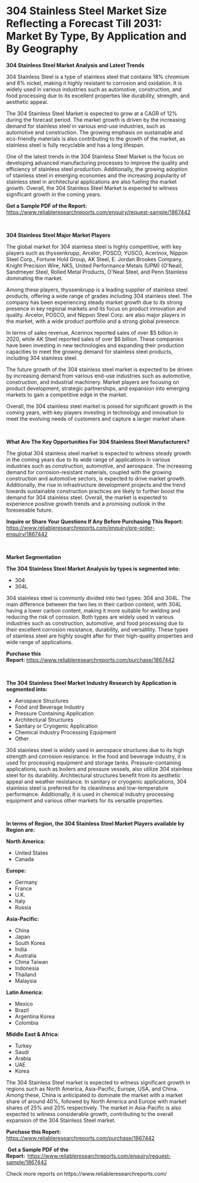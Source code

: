 <p><h1>304 Stainless Steel Market Size Reflecting a Forecast Till 2031: Market By Type, By Application and By Geography</h1></p><p><strong>304 Stainless Steel Market Analysis and Latest Trends</strong></p>
<p><p>304 Stainless Steel is a type of stainless steel that contains 18% chromium and 8% nickel, making it highly resistant to corrosion and oxidation. It is widely used in various industries such as automotive, construction, and food processing due to its excellent properties like durability, strength, and aesthetic appeal.</p><p>The 304 Stainless Steel Market is expected to grow at a CAGR of 12% during the forecast period. The market growth is driven by the increasing demand for stainless steel in various end-use industries, such as automotive and construction. The growing emphasis on sustainable and eco-friendly materials is also contributing to the growth of the market, as stainless steel is fully recyclable and has a long lifespan.</p><p>One of the latest trends in the 304 Stainless Steel Market is the focus on developing advanced manufacturing processes to improve the quality and efficiency of stainless steel production. Additionally, the growing adoption of stainless steel in emerging economies and the increasing popularity of stainless steel in architectural applications are also fueling the market growth. Overall, the 304 Stainless Steel Market is expected to witness significant growth in the coming years.</p></p>
<p><strong>Get a Sample PDF of the Report:&nbsp;</strong> <a href="https://www.reliableresearchreports.com/enquiry/request-sample/1867442">https://www.reliableresearchreports.com/enquiry/request-sample/1867442</a></p>
<p>&nbsp;</p>
<p><strong>304 Stainless Steel Major Market Players</strong></p>
<p><p>The global market for 304 stainless steel is highly competitive, with key players such as thyssenkrupp, Arcelor, POSCO, YUSCO, Acerinox, Nippon Steel Corp., Fortune Hold Group, AK Steel, E. Jordan Brookes Company, Knight Precision Wire, NKS, United Performance Metals (UPM) (O'Neal), Sandmeyer Steel, Rolled Metal Products, O'Neal Steel, and Penn Stainless dominating the market.</p><p>Among these players, thyssenkrupp is a leading supplier of stainless steel products, offering a wide range of grades including 304 stainless steel. The company has been experiencing steady market growth due to its strong presence in key regional markets and its focus on product innovation and quality. Arcelor, POSCO, and Nippon Steel Corp. are also major players in the market, with a wide product portfolio and a strong global presence.</p><p>In terms of sales revenue, Acerinox reported sales of over $5 billion in 2020, while AK Steel reported sales of over $6 billion. These companies have been investing in new technologies and expanding their production capacities to meet the growing demand for stainless steel products, including 304 stainless steel.</p><p>The future growth of the 304 stainless steel market is expected to be driven by increasing demand from various end-use industries such as automotive, construction, and industrial machinery. Market players are focusing on product development, strategic partnerships, and expansion into emerging markets to gain a competitive edge in the market.</p><p>Overall, the 304 stainless steel market is poised for significant growth in the coming years, with key players investing in technology and innovation to meet the evolving needs of customers and capture a larger market share.</p></p>
<p>&nbsp;</p>
<p><strong>What Are The Key Opportunities For 304 Stainless Steel Manufacturers?</strong></p>
<p><p>The global 304 stainless steel market is expected to witness steady growth in the coming years due to its wide range of applications in various industries such as construction, automotive, and aerospace. The increasing demand for corrosion-resistant materials, coupled with the growing construction and automotive sectors, is expected to drive market growth. Additionally, the rise in infrastructure development projects and the trend towards sustainable construction practices are likely to further boost the demand for 304 stainless steel. Overall, the market is expected to experience positive growth trends and a promising outlook in the foreseeable future.</p></p>
<p><strong>Inquire or Share Your Questions If Any Before Purchasing This Report:</strong> <a href="https://www.reliableresearchreports.com/enquiry/pre-order-enquiry/1867442">https://www.reliableresearchreports.com/enquiry/pre-order-enquiry/1867442</a></p>
<p>&nbsp;</p>
<p><strong>Market Segmentation</strong></p>
<p><strong>The 304 Stainless Steel Market Analysis by types is segmented into:</strong></p>
<p><ul><li>304</li><li>304L</li></ul></p>
<p><p>304 stainless steel is commonly divided into two types: 304 and 304L. The main difference between the two lies in their carbon content, with 304L having a lower carbon content, making it more suitable for welding and reducing the risk of corrosion. Both types are widely used in various industries such as construction, automotive, and food processing due to their excellent corrosion resistance, durability, and versatility. These types of stainless steel are highly sought after for their high-quality properties and wide range of applications.</p></p>
<p><strong>Purchase this Report:&nbsp;</strong><a href="https://www.reliableresearchreports.com/purchase/1867442">https://www.reliableresearchreports.com/purchase/1867442</a></p>
<p>&nbsp;</p>
<p><strong>The 304 Stainless Steel Market Industry Research by Application is segmented into:</strong></p>
<p><ul><li>Aerospace Structures</li><li>Food and Beverage Industry</li><li>Pressure Containing Application</li><li>Architectural Structures</li><li>Sanitary or Cryogenic Application</li><li>Chemical Industry Processing Equipment</li><li>Other</li></ul></p>
<p><p>304 stainless steel is widely used in aerospace structures due to its high strength and corrosion resistance. In the food and beverage industry, it is used for processing equipment and storage tanks. Pressure-containing applications, such as boilers and pressure vessels, also utilize 304 stainless steel for its durability. Architectural structures benefit from its aesthetic appeal and weather resistance. In sanitary or cryogenic applications, 304 stainless steel is preferred for its cleanliness and low-temperature performance. Additionally, it is used in chemical industry processing equipment and various other markets for its versatile properties.</p></p>
<p>&nbsp;</p>
<p><strong>In terms of Region, the 304 Stainless Steel Market Players available by Region are:</strong></p>
<p>
    <p> <strong> North America: </strong>
        <ul>
            <li>United States</li>
            <li>Canada</li>
        </ul>
        </p> 
    <p> <strong> Europe: </strong>
        <ul>
            <li>Germany</li>
            <li>France</li>
            <li>U.K.</li>
            <li>Italy</li>
            <li>Russia</li>
        </ul>
        </p> 
    <p> <strong> Asia-Pacific: </strong>
        <ul>
            <li>China</li>
            <li>Japan</li>
            <li>South Korea</li>
            <li>India</li>
            <li>Australia</li>
            <li>China Taiwan</li>
            <li>Indonesia</li>
            <li>Thailand</li>
            <li>Malaysia</li>
        </ul>
        </p> 
    <p> <strong> Latin America: </strong>
        <ul>
            <li>Mexico</li>
            <li>Brazil</li>
            <li>Argentina Korea</li>
            <li>Colombia</li>
        </ul>
        </p> 
    <p> <strong> Middle East & Africa: </strong>
        <ul>
            <li>Turkey</li>
            <li>Saudi</li>
            <li>Arabia</li>
            <li>UAE</li>
            <li>Korea</li>
        </ul>
    </p>
    </p>
<p><p>The 304 Stainless Steel market is expected to witness significant growth in regions such as North America, Asia-Pacific, Europe, USA, and China. Among these, China is anticipated to dominate the market with a market share of around 40%, followed by North America and Europe with market shares of 25% and 20% respectively. The market in Asia-Pacific is also expected to witness considerable growth, contributing to the overall expansion of the 304 Stainless Steel market.</p></p>
<p><strong>Purchase this Report: </strong><a href="https://www.reliableresearchreports.com/purchase/1867442">https://www.reliableresearchreports.com/purchase/1867442</a></p>
<p>&nbsp;<strong>Get a Sample PDF of the Report:&nbsp;&nbsp;</strong><a href="https://www.reliableresearchreports.com/enquiry/request-sample/1867442">https://www.reliableresearchreports.com/enquiry/request-sample/1867442</a></p>
<p><strong></strong></p>
<p>Check more reports on https://www.reliableresearchreports.com/</p>
